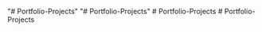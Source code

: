 "# Portfolio-Projects" 
"# Portfolio-Projects" 
#   P o r t f o l i o - P r o j e c t s  
 #   P o r t f o l i o - P r o j e c t s  
 